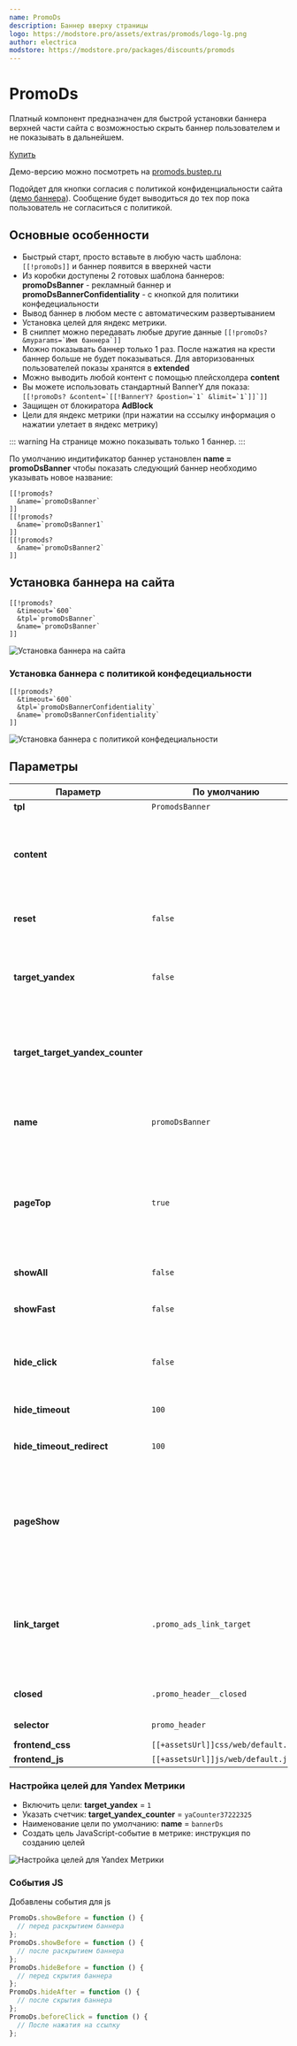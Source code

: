 ```yaml
---
name: PromoDs
description: Баннер вверху страницы
logo: https://modstore.pro/assets/extras/promods/logo-lg.png
author: electrica
modstore: https://modstore.pro/packages/discounts/promods
---
```

# PromoDs

Платный компонент предназначен для быстрой установки баннера верхней части сайта с возможностью скрыть баннер пользователем и не показывать в дальнейшем.

[Купить](http://promods.bustep.ru/)

Демо-версию можно посмотреть на [promods.bustep.ru](http://promods.bustep.ru/)

Подойдет для кнопки согласия с политикой конфиденциальности сайта ([демо баннера](http://promods.bustep.ru/banner-s-politikoj-konfidenczialnosti.html)). Сообщение будет выводиться до тех пор пока пользователь не согласиться с политикой.

## Основные особенности

- Быстрый старт, просто вставьте в любую часть шаблона: `[[!promoDs]]` и баннер появится в вверхней части
- Из коробки доступены 2 готовых шаблона баннеров: **promoDsBanner** - рекламный баннер и **promoDsBannerConfidentiality** - с кнопкой для политики конфедециальности
- Вывод баннер в любом месте с автоматическим развертыванием
- Установка целей для яндекс метрики.
- В сниппет можно передавать любые другие данные  ```[[!promoDs? &myparams=`Имя баннера`]]```
- Можно показывать баннер только 1 раз. После нажатия на крести баннер больше не будет показываться. Для авторизованных пользователей показы хранятся в **extended**
- Можно выводить любой контент с помощью плейсхолдера **content**
- Вы можете использовать стандартный BannerY для показа: ```[[!promoDs? &content=`[[!BannerY? &postion=`1` &limit=`1`]]`]]```
- Защищен от блокиратора **AdBlock**
- Цели для яндекс метрики (при нажатии на сссылку информация о нажатии улетает в яндекс метрику)

::: warning
На странице можно показывать только 1 баннер.
:::

По умолчанию индитификатор баннер установлен **name = promoDsBanner** чтобы показать следующий баннер необходимо указывать новое название:

```modx
[[!promods?
  &name=`promoDsBanner`
]]
[[!promods?
  &name=`promoDsBanner1`
]]
[[!promods?
  &name=`promoDsBanner2`
]]
```

## Установка баннера на сайта

```modx
[[!promods?
  &timeout=`600`
  &tpl=`promoDsBanner`
  &name=`promoDsBanner`
]]
```

![Установка баннера на сайта](https://file.modx.pro/files/3/4/0/340a2e7c337b0f7821ece6006e1f9755.png)

### Установка баннера с политикой конфедециальности

```modx
[[!promods?
  &timeout=`600`
  &tpl=`promoDsBannerConfidentiality`
  &name=`promoDsBannerConfidentiality`
]]
```

![Установка баннера с политикой конфедециальности](https://file.modx.pro/files/6/6/e/66e77e3078b827ea9ce0f669593d8960.png)

## Параметры

| Параметр                         | По умолчанию                        | Описание                                                                                                                                                                |
| -------------------------------- | ----------------------------------- | ----------------------------------------------------------------------------------------------------------------------------------------------------------------------- |
| **tpl**                          | `PromodsBanner`                     | Чанк с баннером                                                                                                                                                         |
| **content**                      |                                     | Используется в место указания чанка. Можно вывести готовый комнет к примеру **&content=Текст баннера`**                                                                 |
| **reset**                        | `false`                             | Сбросит записи о просмотре баннеро у текущего пользователя                                                                                                              |
| **target_yandex**                | `false`                             | Включить отправку целей в яндекс метрику. (для этого необходимо заранее создать новую цель)                                                                             |
| **target_target_yandex_counter** |                                     | Номер счетчика яндекс метрики в виде: yaCounter37321225 ![Номер счетчика яндекс метрики в виде](https://file.modx.pro/files/2/9/c/29c2e861cb2b4dc95a2e6ce6db3aafb1.png) |
| **name**                         | `promoDsBanner`                     | Уникальное имя баннер для фиксации какой баннер был показан.                                                                                                            |
| **pageTop**                      | `true`                              | Автоматическая регистрация контенера в верхней части сайта. Если выключить то баннер появится в том же месте где размещен сниппет                                       |
| **showAll**                      | `false`                             | Показывать баннер всегда не зависимо от закрытия                                                                                                                        |
| **showFast**                     | `false`                             | Быстрый показ баннер без ожидания                                                                                                                                       |
| **hide_click**                   | `false`                             | Скрыть баннер после нажатия пользователе на рекламную ссылку и больше не показывать.                                                                                    |
| **hide_timeout**                 | `100`                               | Таймаут до появления баннера                                                                                                                                            |
| **hide_timeout_redirect**        | `100`                               | Время ожидания редиректа после нажатия на рекламную ссылку                                                                                                              |
| **pageShow**                     |                                     | Если пуст то баннер будет показыватся на всех страница. Для показа баннер на определенных страницах перечислите id страниц через запятую                                |
| **link_target**                  | `.promo_ads_link_target`            | Класс для ссыки при нажатии на которую произойдет отправка целей в метрику и автоматический редирект (любое количество)                                                 |
| **closed**                       | `.promo_header__closed`             | Класс для скрытия окна и фиксации что баннер был показан                                                                                                                |
| **selector**                     | `promo_header`                      | id тега куда будет загружатся баннер                                                                                                                                    |
| **frontend_css**                 | `[[+assetsUrl]]css/web/default.css` | css для фронтенда                                                                                                                                                       |
| **frontend_js**                  | `[[+assetsUrl]]js/web/default.js`   | js для фронтенда                                                                                                                                                        |

### Настройка целей для Yandex Метрики

- Включить цели: **target_yandex** = `1`
- Указать счетчик: **target_yandex_counter** = `yaCounter37222325`
- Наименование цели по умолчанию: **name** = `bannerDs`
- Cоздать цель JavaScript-событие в метрике: инструкция по созданию целей

![Настройка целей для Yandex Метрики](https://file.modx.pro/files/9/b/9/9b9bc3a42fce0877234b304c2ef83402.png)

### События JS

Добавлены события для js

```js
PromoDs.showBefore = function () {
  // перед раскрытием баннера
};
PromoDs.showBefore = function () {
  // после раскрытием баннера
};
PromoDs.hideBefore = function () {
  // перед скрытия баннера
};
PromoDs.hideAfter = function () {
  // после скрытия баннера
};
PromoDs.beforeClick = function () {
  // После нажатия на ссылку
};
```
